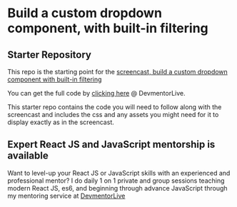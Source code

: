 # Build a custom dropdown component, with built-in filtering

## Starter Repository

This repo is the starting point for the [screencast, build a custom dropdown component with built-in filtering](https://www.youtube.com/watch?v=elC357w9VOA&utm_source=github&utm_medium=readme&utm_campaign=custom-dropdown-w-filtering)

You can get the full code by [clicking here](https://devmentor.live/screencasts/custom-dropdown-with-filter-and-mobile-support-in-react-js-hooks-api?utm_source=github&utm_medium=readme&utm_campaign=custom-dropdown-w-filtering) @ DevmentorLive.

This starter repo contains the code you will need to follow along with the screencast and includes the css and any assets you might need for it to display exactly as in the screencast.

## Expert React JS and JavaScript mentorship is available

Want to level-up your React JS or JavaScript skills with an experienced and professional mentor? I do daily 1 on 1 private and group sessions teaching modern React JS, es6, and beginning through advance JavaScript through my mentoring service at [DevmentorLive](https://devmentor.live/?utm_source=github&utm_medium=readme&utm_campaign=custom-dropdown-w-filtering)
